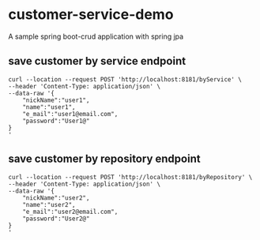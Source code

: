 # customer-service-demo
A sample spring boot-crud application with spring jpa

## save customer by service endpoint

```shell
curl --location --request POST 'http://localhost:8181/byService' \
--header 'Content-Type: application/json' \
--data-raw '{
    "nickName":"user1",
    "name":"user1",
    "e_mail":"user1@email.com",
    "password":"User1@"
}
'
```

## save customer by repository endpoint

```shell
curl --location --request POST 'http://localhost:8181/byRepository' \
--header 'Content-Type: application/json' \
--data-raw '{
    "nickName":"user2",
    "name":"user2",
    "e_mail":"user2@email.com",
    "password":"User2@"
}
'
```
